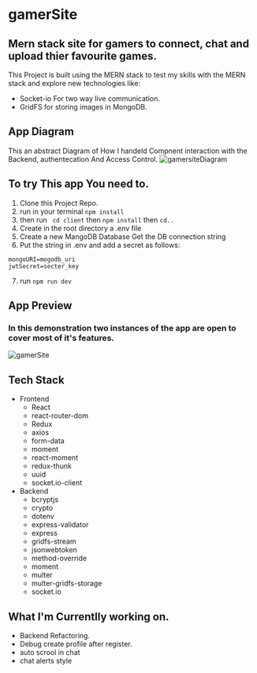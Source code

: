 # gamerSite
## Mern stack site for gamers to connect, chat and upload thier favourite games. 

This Project is built using the MERN stack to test my skills with the MERN stack and explore new technologies like: 
 * Socket-io For two way live communication.
 * GridFS for storing images in MongoDB.

## App Diagram
This an abstract Diagram of How I handeld Compnent interaction with the Backend, authentecation And Access Control. 
![gamersiteDiagram](https://user-images.githubusercontent.com/78625404/175077427-08a4a08e-9fa6-4ad7-8597-8f3fe67e47b0.png)

## To try This app You need to.
1. Clone this Project Repo.
2. run in your terminal ``` npm install ```
3. then run ``` cd client``` then ``` npm install ``` then ``` cd.. ```
4. Create in the root directory a .env file
5. Create a new MangoDB Database Get the DB connection string
6. Put the string in .env and add a secret as follows:
``` .env
mongoURI=mogodb_uri
jwtSecret=secter_key
```
7. run ```npm run dev```

## App Preview
### In this demonstration two instances of the app are open to cover most of it's features. 
![gamerSite](https://user-images.githubusercontent.com/78625404/175083654-e497659c-0dfb-478d-aeef-e5ea4325e543.png)

## Tech Stack
* Frontend
  * React
  * react-router-dom
  * Redux
  * axios
  * form-data
  * moment
  * react-moment
  * redux-thunk
  * uuid
  * socket.io-client
* Backend
  * bcryptjs
  * crypto
  * dotenv
  * express-validator
  * express
  * gridfs-stream
  * jsonwebtoken
  * method-override
  * moment
  * multer
  * multer-gridfs-storage
  * socket.io

## What I'm Currentlly working on.
* Backend Refactoring.
* Debug create profile after register.
* auto scrool in chat
* chat alerts style
